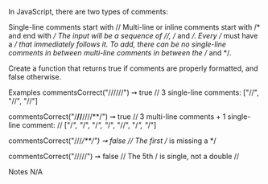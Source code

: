 In JavaScript, there are two types of comments:

Single-line comments start with //
Multi-line or inline comments start with /* and end with */
The input will be a sequence of //, /* and */. Every /* must have a */ that immediately follows it. To add, there can be no single-line comments in between multi-line comments in between the /* and */.

Create a function that returns true if comments are properly formatted, and false otherwise.

Examples
commentsCorrect("//////") ➞ true
// 3 single-line comments: ["//", "//", "//"]

commentsCorrect("/**//**////**/") ➞ true
// 3 multi-line comments + 1 single-line comment:
// ["/*", "*/", "/*", "*/", "//", "/*", "*/"]

commentsCorrect("///*/**/") ➞ false
// The first /* is missing a */

commentsCorrect("/////") ➞ false
// The 5th / is single, not a double //

Notes
N/A